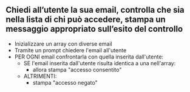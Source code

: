 ## Chiedi all’utente la sua email, controlla che sia nella lista di chi può accedere, stampa un messaggio appropriato sull’esito del controllo

- Inizializzare un array con diverse email 
- Tramite un prompt chiedere l'email all'utente
- PER OGNI email confrontarla con quella inserita dall'utente:
  - SE l'email inserita dall'utente risulta identica a una nell'array:
    - allora stampa "accesso consentito"
  - ALTRIMENTI:
    - stampa "accesso negato"